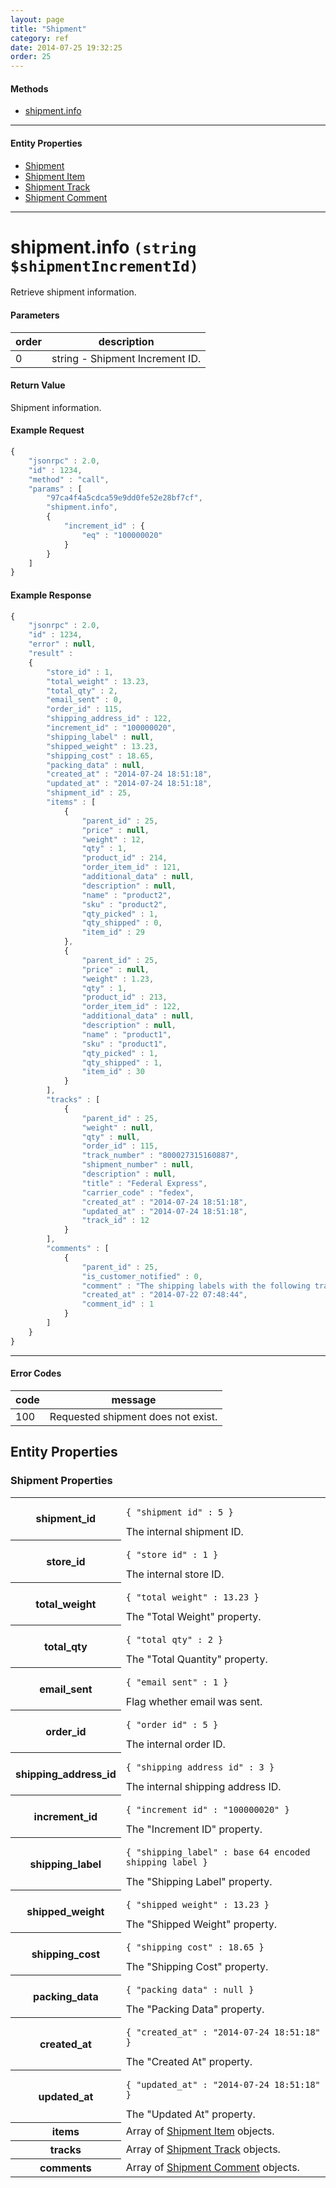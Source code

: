 ```yaml
---
layout: page
title: "Shipment"
category: ref
date: 2014-07-25 19:32:25
order: 25
---
```


#### Methods

 * [shipment.info](#shipment_info)

----

#### Entity Properties

 * [Shipment](#shipment_properties)
 * [Shipment Item](#shipment_item_properties)
 * [Shipment Track](#track_properties)
 * [Shipment Comment](#comment_properties)

----

<h1 id="shipment_info">
shipment.info
<code>(string $shipmentIncrementId)</code>
</h1>
Retrieve shipment information.

#### Parameters

<table class="table">
<thead><tr><th>order</th><th>description</th></tr></thead>
<tbody>
    <tr>
        <td>0</td>
        <td>string - Shipment Increment ID.</td>
    </tr>
</tbody>
</table>

#### Return Value

Shipment information.

#### Example Request

```javascript
{
    "jsonrpc" : 2.0,
    "id" : 1234,
    "method" : "call",
    "params" : [
        "97ca4f4a5cdca59e9dd0fe52e28bf7cf",
        "shipment.info",
        {
            "increment_id" : {
                "eq" : "100000020"
            }
        }
    ]
}
```

#### Example Response

```javascript
{
    "jsonrpc" : 2.0,
    "id" : 1234,
    "error" : null,
    "result" : 
    {
        "store_id" : 1,
        "total_weight" : 13.23,
        "total_qty" : 2,
        "email_sent" : 0,
        "order_id" : 115,
        "shipping_address_id" : 122,
        "increment_id" : "100000020",
        "shipping_label" : null,
        "shipped_weight" : 13.23,
        "shipping_cost" : 18.65,
        "packing_data" : null,
        "created_at" : "2014-07-24 18:51:18",
        "updated_at" : "2014-07-24 18:51:18",
        "shipment_id" : 25,
        "items" : [
            {
                "parent_id" : 25,
                "price" : null,
                "weight" : 12,
                "qty" : 1,
                "product_id" : 214,
                "order_item_id" : 121,
                "additional_data" : null,
                "description" : null,
                "name" : "product2",
                "sku" : "product2",
                "qty_picked" : 1,
                "qty_shipped" : 0,
                "item_id" : 29
            },
            {
                "parent_id" : 25,
                "price" : null,
                "weight" : 1.23,
                "qty" : 1,
                "product_id" : 213,
                "order_item_id" : 122,
                "additional_data" : null,
                "description" : null,
                "name" : "product1",
                "sku" : "product1",
                "qty_picked" : 1,
                "qty_shipped" : 1,
                "item_id" : 30
            }
        ],
        "tracks" : [
            {
                "parent_id" : 25,
                "weight" : null,
                "qty" : null,
                "order_id" : 115,
                "track_number" : "800027315160887",
                "shipment_number" : null,
                "description" : null,
                "title" : "Federal Express",
                "carrier_code" : "fedex",
                "created_at" : "2014-07-24 18:51:18",
                "updated_at" : "2014-07-24 18:51:18",
                "track_id" : 12
            }
        ],
        "comments" : [
            {
                "parent_id" : 25,
                "is_customer_notified" : 0,
                "comment" : "The shipping labels with the following tracking numbers were canceled:\n800027315158211",
                "created_at" : "2014-07-22 07:48:44",
                "comment_id" : 1
            }
        ]
    }
}
```

----

#### Error Codes

| code | message |
| ---- | ------- |
| 100 | Requested shipment does not exist. |

## Entity Properties

<h3 id="shipment_properties">
    Shipment Properties
</h3>

<table class="table-striped">
<tbody>
    <tr>
        <th>shipment_id</th>
        <td>
            <pre><code>{ "shipment_id" : 5 }</code></pre>
            The internal shipment ID.
        </td>
    </tr>
    <tr>
        <th>store_id</th>
        <td>
            <pre><code>{ "store_id" : 1 }</code></pre>
            The internal store ID.
        </td>
    </tr>
    <tr>
        <th>total_weight</th>
        <td>
            <pre><code>{ "total_weight" : 13.23 }</code></pre>
            The "Total Weight" property.
        </td>
    </tr>
    <tr>
        <th>total_qty</th>
        <td>
            <pre><code>{ "total_qty" : 2 }</code></pre>
            The "Total Quantity" property.
        </td>
    </tr>
    <tr>
        <th>email_sent</th>
        <td>
            <pre><code>{ "email_sent" : 1 }</code></pre>
            Flag whether email was sent.
        </td>
    </tr>
    <tr>
        <th>order_id</th>
        <td>
            <pre><code>{ "order_id" : 5 }</code></pre>
            The internal order ID.
        </td>
    </tr>
    <tr>
        <th>shipping_address_id</th>
        <td>
            <pre><code>{ "shipping_address_id" : 3 }</code></pre>
            The internal shipping address ID.
        </td>
    </tr>
    <tr>
        <th>increment_id</th>
        <td>
            <pre><code>{ "increment_id" : "100000020" }</code></pre>
            The "Increment ID" property.
        </td>
    </tr>
    <tr>
        <th>shipping_label</th>
        <td>
            <pre><code>{ "shipping_label" : base 64 encoded shipping label }</code></pre>
            The "Shipping Label" property.
        </td>
    </tr>
    <tr>
        <th>shipped_weight</th>
        <td>
            <pre><code>{ "shipped_weight" : 13.23 }</code></pre>
            The "Shipped Weight" property.
        </td>
    </tr>
    <tr>
        <th>shipping_cost</th>
        <td>
            <pre><code>{ "shipping_cost" : 18.65 }</code></pre>
            The "Shipping Cost" property.
        </td>
    </tr>
    <tr>
        <th>packing_data</th>
        <td>
            <pre><code>{ "packing_data" : null }</code></pre>
            The "Packing Data" property.
        </td>
    </tr>
    <tr>
        <th>created_at</th>
        <td>
            <pre><code>{ "created_at" : "2014-07-24 18:51:18" }</code></pre>
            The "Created At" property.
        </td>
    </tr>
    <tr>
        <th>updated_at</th>
        <td>
            <pre><code>{ "updated_at" : "2014-07-24 18:51:18" }</code></pre>
            The "Updated At" property.
        </td>
    </tr>
    <tr>
        <th>items</th>
        <td>
            Array of <a href="#shipment_item_properties">Shipment Item</a> objects.
        </td>
    </tr>
    <tr>
        <th>tracks</th>
        <td>
            Array of <a href="#track_properties">Shipment Track</a> objects.
        </td>
    </tr>
    <tr>
        <th>comments</th>
        <td>
            Array of <a href="#comment_properties">Shipment Comment</a> objects.
        </td>
    </tr>
</tbody>
</table>
